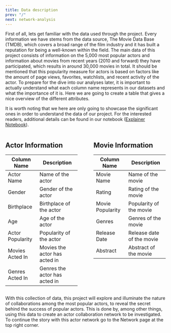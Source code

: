 ```yaml
---
title: Data description
prev: "/"
next: network-analysis
---
```

First of all, lets get familiar with the data used through the project. Every information we have stems from the data source, The Movie Data Base (TMDB), which covers a broad range of the film industry and it has built a reputation for being a well-known within the field. The main data of this project consists of information on the 5,000 most popular actors and information about movies from recent years (2010 and forward) they have participated, which results in around 30,000 movies in total. It should be mentioned that this popularity measure for actors is based on factors like the amount of page views, favorites, watchlists, and recent activity of the actor. To prepare for the dive into our analyses later, it is important to actually understand what each column name represents in our datasets and what the importance of it is. Here we are going to create a table that gives a nice overview of the different attributes.

It is worth noting that we here are only going to showcase the significant ones in order to understand the data of our project. For the interested readers, additional details can be found in our notebook ([Explainer Notebook](test.html)).

<div style="display: flex; justify-content: space-between;">

<div style="width: 45%;">

## Actor Information

| Column Name      | Description           |
| ---------------- | --------------------- |
| Actor Name       | Name of the actor     |
| Gender           | Gender of the actor   |
| Birthplace       | Birthplace of the actor |
| Age              | Age of the actor      |
| Actor Popularity | Popularity of the actor |
| Movies Acted In  | Movies the actor has acted in |
| Genres Acted In  | Genres the actor has acted in |

</div>

<div style="width: 45%;">

## Movie Information

| Column Name      | Description           |
| ---------------- | --------------------- |
| Movie Name       | Name of the movie     |
| Rating           | Rating of the movie   |
| Movie Popularity | Popularity of the movie |
| Genres           | Genres of the movie   |
| Release Date     | Release date of the movie |
| Abstract         | Abstract of the movie |

</div>

</div>

With this collection of data, this project will explore and illuminate the nature of collaborations among the most popular actors, to reveal the secret behind the success of popular actors. This is done by, among other things, using this data to create an actor collaboration network to be investigated. To continue the story with this actor network go to the Network page at the top right corner.
